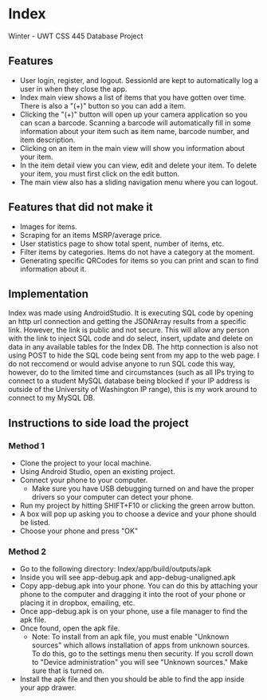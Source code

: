 # Index
Winter - UWT CSS 445 Database Project

## Features
* User login, register, and logout. SessionId are kept to automatically log a user in when they close the app.
* Index main view shows a list of items that you have gotten over time. There is also a "(+)" button so you can add a item.
* Clicking the "(+)" button will open up your camera application so you can scan a barcode. Scanning a barcode will automatically fill in some information about your item such as item name, barcode number, and item description. 
* Clicking on an item in the main view will show you information about your item. 
* In the item detail view you can view, edit and delete your item. To delete your item, you must first click on the edit button.
* The main view also has a sliding navigation menu where you can logout. 

## Features that did not make it
* Images for items.
* Scraping for an items MSRP/average price.
* User statistics page to show total spent, number of items, etc.
* Filter items by categories. Items do not have a category at the moment. 
* Generating specific QRCodes for items so you can print and scan to find information about it.

## Implementation
Index was made using AndroidStudio. It is executing SQL code by opening an http url connection and getting the JSONArray results from a specific link. However, the link is public and not secure. This will allow any person with the link to inject SQL code and do select, insert, update and delete on data in any available tables for the Index DB. The http connection is also not using POST to hide the SQL code being sent from my app to the web page. I do not reccomend or would advise anyone to run SQL code this way, however, do to the limited time and circumstances (such as all IPs trying to connect to a student MySQL database being blocked if your IP address is outside of the University of Washington IP range), this is my work around to connect to my MySQL DB. 

## Instructions to side load the project

### Method 1
* Clone the project to your local machine.
* Using Android Studio, open an existing project.
* Connect your phone to your computer.
  * Make sure you have USB debugging turned on and have the proper drivers so your computer can detect your phone.
* Run my project by hitting SHIFT+F10 or clicking the green arrow button.
* A box will pop up asking you to choose a device and your phone should be listed. 
* Choose your phone and press "OK"

### Method 2
* Go to the following directory: Index/app/build/outputs/apk
* Inside you will see app-debug.apk and app-debug-unaligned.apk
* Copy app-debug.apk into your phone. You can do this by attaching your phone to the computer and dragging it into the root of your phone or placing it in dropbox, emailing, etc. 
* Once app-debug.apk is on your phone, use a file manager to find the apk file. 
* Once found, open the apk file.
  * Note: To install from an apk file, you must enable "Unknown sources" which allows installation of apps from unknown sources. To do this, go to the settings menu then security. If you scroll down to "Device administration" you will see "Unknown sources." Make sure that is turned on.
* Install the apk file and then you should be able to find the app inside your app drawer. 
